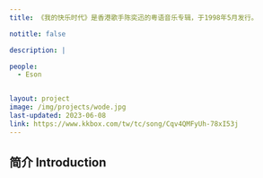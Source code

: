 ```yaml
---
title: 《我的快乐时代》是香港歌手陈奕迅的粤语音乐专辑，于1998年5月发行。

notitle: false

description: |

people:
  - Eson


layout: project
image: /img/projects/wode.jpg
last-updated: 2023-06-08
link: https://www.kkbox.com/tw/tc/song/Cqv4QMFyUh-78xI53j
---
```


## 简介 Introduction
